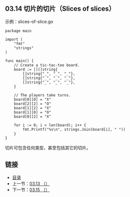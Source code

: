 ## 03.14 切片的切片（Slices of slices）

示例：slices-of-slice.go

    package main

    import (
    	"fmt"
    	"strings"
    )

    func main() {
    	// Create a tic-tac-toe board.
    	board := [][]string{
    		[]string{"_", "_", "_"},
    		[]string{"_", "_", "_"},
    		[]string{"_", "_", "_"},
    	}

    	// The players take turns.
    	board[0][0] = "X"
    	board[2][2] = "O"
    	board[1][2] = "X"
    	board[1][0] = "O"
    	board[0][2] = "X"

    	for i := 0; i < len(board); i++ {
    		fmt.Printf("%s\n", strings.Join(board[i], " "))
    	}
    }

切片可包含任何类型，甚至包括其它的切片。

## 链接
* [目录](https://github.com/alpha2018/go-zh/blob/master/tour/directory.md)
* 上一节：[03.13 （）](https://github.com/alpha2018/go-zh/blob/master/tour/03.13.md)
* 下一节：[03.15 （）](https://github.com/alpha2018/go-zh/blob/master/tour/03.15.md)
